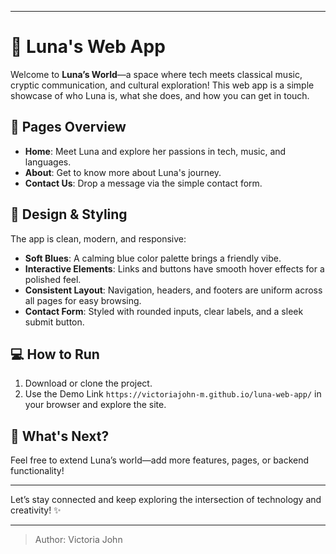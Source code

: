 
---

# 🌙 **Luna's Web App**

Welcome to **Luna’s World**—a space where tech meets classical music, cryptic communication, and cultural exploration! This web app is a simple showcase of who Luna is, what she does, and how you can get in touch.

## 📜 **Pages Overview**
- **Home**: Meet Luna and explore her passions in tech, music, and languages.
- **About**: Get to know more about Luna's journey.
- **Contact Us**: Drop a message via the simple contact form.

## 🎨 **Design & Styling**
The app is clean, modern, and responsive:
- **Soft Blues**: A calming blue color palette brings a friendly vibe.
- **Interactive Elements**: Links and buttons have smooth hover effects for a polished feel.
- **Consistent Layout**: Navigation, headers, and footers are uniform across all pages for easy browsing.
- **Contact Form**: Styled with rounded inputs, clear labels, and a sleek submit button.

## 💻 **How to Run**
1. Download or clone the project.
2. Use the Demo Link `https://victoriajohn-m.github.io/luna-web-app/` in your browser and explore the site.

## 🚀 **What's Next?**
Feel free to extend Luna’s world—add more features, pages, or backend functionality!

---

Let’s stay connected and keep exploring the intersection of technology and creativity! ✨

--- 

> Author: Victoria John

